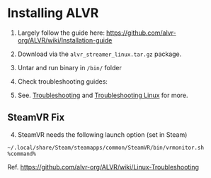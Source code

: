 
# Installing ALVR

1. Largely follow the guide here: https://github.com/alvr-org/ALVR/wiki/Installation-guide

2. Download via the `alvr_streamer_linux.tar.gz` package.

3. Untar and run binary in `/bin/` folder

4. Check troubleshooting guides:

5. See. [Troubleshooting](https://github.com/alvr-org/ALVR/wiki/Troubleshooting) and [Troubleshooting Linux](https://github.com/alvr-org/ALVR/wiki/Linux-Troubleshooting) for more.

## SteamVR Fix

4. SteamVR needs the following launch option (set in Steam) 

`~/.local/share/Steam/steamapps/common/SteamVR/bin/vrmonitor.sh %command%`

Ref. https://github.com/alvr-org/ALVR/wiki/Linux-Troubleshooting

